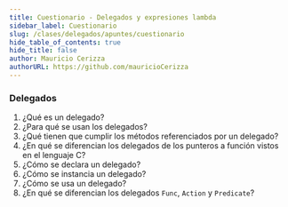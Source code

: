 ```yaml
---
title: Cuestionario - Delegados y expresiones lambda
sidebar_label: Cuestionario
slug: /clases/delegados/apuntes/cuestionario
hide_table_of_contents: true
hide_title: false
author: Mauricio Cerizza
authorURL: https://github.com/mauricioCerizza
---
```

### Delegados
1. ¿Qué es un delegado?
2. ¿Para qué se usan los delegados?
3. ¿Qué tienen que cumplir los métodos referenciados por un delegado?
4. ¿En qué se diferencian los delegados de los punteros a función vistos en el lenguaje C?
5. ¿Cómo se declara un delegado?
6. ¿Cómo se instancia un delegado?
7. ¿Cómo se usa un delegado?
8. ¿En qué se diferencian los delegados `Func`, `Action` y `Predicate`?

